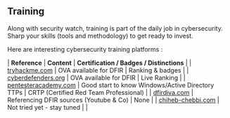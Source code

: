 ## Training

Along with security watch, training is part of the daily job in cybersecurity. Sharp your skills (tools and methodology) to get ready to invest.

Here are interesting cybersecurity training platforms :

| **Reference** | **Content** | **Certification / Badges / Distinctions** |
| [tryhackme.com](https://tryhackme.com) | OVA available for DFIR | Ranking & badges |
| [cyberdefenders.org](https://cyberdefenders.org/) | OVA available for DFIR | Live Ranking |
| [pentesteracademy.com](https://www.pentesteracademy.com/activedirectorylab) | Good start to know Windows/Active Directory TTPs | CRTP (Certified Red Team Professional) |
| [dfirdiva.com](https://freetraining.dfirdiva.com) | Referencing DFIR sources (Youtube & Co) | None | 
| [chiheb-chebbi.com](https://www.chiheb-chebbi.com) | Not tried yet - stay tuned | |
